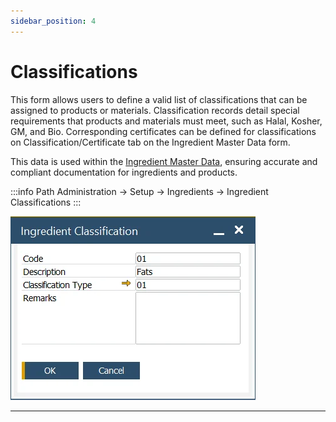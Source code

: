```yaml
---
sidebar_position: 4
---
```


# Classifications

This form allows users to define a valid list of classifications that can be assigned to products or materials. Classification records detail special requirements that products and materials must meet, such as Halal, Kosher, GM, and Bio. Corresponding certificates can be defined for classifications on Classification/Certificate tab on the Ingredient Master Data form.

This data is used within the [Ingredient Master Data](../ingredient-master-data.md), ensuring accurate and compliant documentation for ingredients and products.

:::info Path
    Administration → Setup → Ingredients → Ingredient Classifications
:::

![Ingredient Classification](./media/classifications/ingredient-classification.webp)

---
